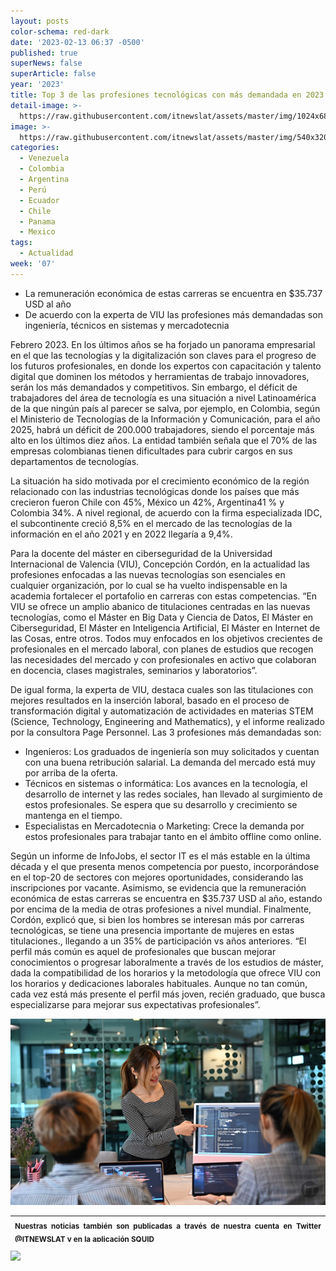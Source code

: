 ```yaml
---
layout: posts
color-schema: red-dark
date: '2023-02-13 06:37 -0500'
published: true
superNews: false
superArticle: false
year: '2023'
title: Top 3 de las profesiones tecnológicas con más demandada en 2023
detail-image: >-
  https://raw.githubusercontent.com/itnewslat/assets/master/img/1024x680/Clases-IT-g.jpg
image: >-
  https://raw.githubusercontent.com/itnewslat/assets/master/img/540x320/Clases-IT-p.jpg
categories:
  - Venezuela
  - Colombia
  - Argentina
  - Perú
  - Ecuador
  - Chile
  - Panama
  - Mexico
tags:
  - Actualidad
week: '07'
---
```

- La remuneración económica de estas carreras se encuentra en $35.737 USD al año
- De acuerdo con la experta de VIU las profesiones más demandadas son ingeniería, técnicos en sistemas y mercadotecnia

Febrero 2023. En los últimos años se ha forjado un panorama empresarial en el que las tecnologías y la digitalización son claves para el progreso de los futuros profesionales, en donde los expertos con capacitación y talento digital que dominen los métodos y herramientas de trabajo innovadores, serán los más demandados y competitivos. Sin embargo, el déficit de trabajadores del área de tecnología es una situación a nivel Latinoamérica de la que ningún país al parecer se salva, por ejemplo, en Colombia, según el Ministerio de Tecnologías de la Información y Comunicación, para el año 2025, habrá un déficit de 200.000 trabajadores, siendo el porcentaje más alto en los últimos diez años. La entidad también señala que el 70% de las empresas colombianas tienen dificultades para cubrir cargos en sus departamentos de tecnologías.

La situación ha sido motivada por el crecimiento económico de la región relacionado con las industrias tecnológicas donde los países que más crecieron fueron Chile con 45%, México un 42%, Argentina41 % y Colombia 34%. A nivel regional, de acuerdo con la firma especializada IDC, el subcontinente creció 8,5% en el mercado de las tecnologías de la información en el año 2021 y en 2022 llegaría a 9,4%.

Para la docente del máster en ciberseguridad de la Universidad Internacional de Valencia (VIU), Concepción Cordón, en la actualidad las profesiones enfocadas a las nuevas tecnologías son esenciales en cualquier organización, por lo cual se ha vuelto indispensable en la academia fortalecer el portafolio en carreras con estas competencias. “En VIU se ofrece un amplio abanico de titulaciones centradas en las nuevas tecnologías, como el Máster en Big Data y Ciencia de Datos, El Máster en Ciberseguridad, El Máster en Inteligencia Artificial, El Máster en Internet de las Cosas, entre otros. Todos muy enfocados en los objetivos crecientes de profesionales en el mercado laboral, con planes de estudios que recogen las necesidades del mercado y con profesionales en activo que colaboran en docencia, clases magistrales, seminarios y laboratorios”.

De igual forma, la experta de VIU, destaca cuales son las titulaciones con mejores resultados en la inserción laboral, basado en el proceso de transformación digital y automatización de actividades en materias STEM (Science, Technology, Engineering and Mathematics), y el informe realizado por la consultora Page Personnel.
Las 3 profesiones más demandadas son:

- Ingenieros: Los graduados de ingeniería son muy solicitados y cuentan con una buena retribución salarial. La demanda del mercado está muy por arriba de la oferta.
- Técnicos en sistemas o informática: Los avances en la tecnología, el desarrollo de internet y las redes sociales, han llevado al surgimiento de estos profesionales. Se espera que su desarrollo y crecimiento se mantenga en el tiempo.
- Especialistas en Mercadotecnia o Marketing: Crece la demanda por estos profesionales para trabajar tanto en el ámbito offline como online.

Según un informe de InfoJobs, el sector IT es el más estable en la última década y el que presenta menos competencia por puesto, incorporándose en el top-20 de sectores con mejores oportunidades, considerando las inscripciones por vacante. Asimismo, se evidencia que la remuneración económica de estas carreras se encuentra en $35.737 USD al año, estando por encima de la media de otras profesiones a nivel mundial.
Finalmente, Cordón, explicó que, si bien los hombres se interesan más por carreras tecnológicas, se tiene una presencia importante de mujeres en estas titulaciones., llegando a un 35% de participación vs años anteriores. “El perfil más común es aquel de profesionales que buscan mejorar conocimientos o progresar laboralmente a través de los estudios de máster, dada la compatibilidad de los horarios y la metodología que ofrece VIU con los horarios y dedicaciones laborales habituales. Aunque no tan común, cada vez está más presente el perfil más joven, recién graduado, que busca especializarse para mejorar sus expectativas profesionales”.

![](https://raw.githubusercontent.com/itnewslat/assets/master/img/540x320/Clases-IT-p.jpg)

<table style="height: 42px;" width="569">
<tbody>
<tr>
<td style="text-align: justify;"><sub><strong>Nuestras noticias también son publicadas a través de nuestra cuenta en Twitter <a href="https://twitter.com/itnewslat?lang=es">@ITNEWSLAT</a> y en la aplicación <a href="https://squidapp.co/en/">SQUID</a></strong></sub></td>
</tr>
</tbody>
</table>

<img src="https://tracker.metricool.com/c3po.jpg?hash=56f88a41e39ab42c063cc51676587a04"/>
